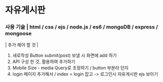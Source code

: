 # 자유게시판

### 사용 기술 | html / css / ejs / node.js / es6 / mongoDB / express / mongoose

| 추가 해야 할 것 |

1)  새로작성 Button submit(post) 보낼 시 화면에 add 하기 
2)  API 구성 한 것, 활용하여 추가하기 
3)  Mobile Size - media Query로 조정하기 / button 부분라 던지  
4) login 페이지 추가해서 / index = login 잡고 -> 로그인시 자유게시판 ejs 보이기
